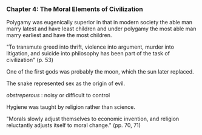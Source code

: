 ### Chapter 4: The Moral Elements of Civilization

Polygamy was eugenically superior in that in modern society the able man marry latest and have least children and under polygamy the most able man marry earliest and have the most children.

"To transmute greed into thrift, violence into argument, murder into litigation, and suicide into philosophy has been part of the task of civilization" (p. 53)

One of the first gods was probably the moon, which the sun later replaced.

The snake represented sex as the origin of evil.

*obstreperous*
: noisy or difficult to control

Hygiene was taught by religion rather than science.

"Morals slowly adjust themselves to economic invention, and religion reluctantly adjusts itself to moral change." (pp. 70, 71)


